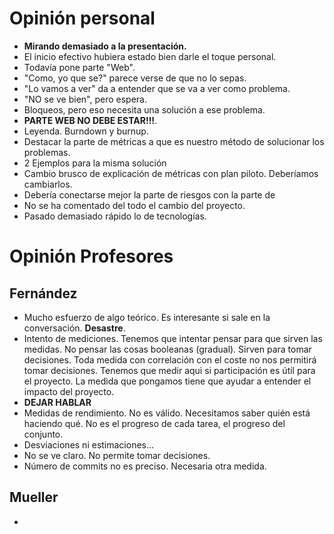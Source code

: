 # Opinión personal
* **Mirando demasiado a la presentación.**
* El inicio efectivo hubiera estado bien darle el toque personal.
* Todavía pone parte "Web".
* "Como, yo que se?" parece verse de que no lo sepas.
* "Lo vamos a ver" da a entender que se va a ver como problema.
* "NO se ve bien", pero espera.
* Bloqueos, pero eso necesita una solución a ese problema.
* **PARTE WEB NO DEBE ESTAR!!!**.
* Leyenda. Burndown y burnup.
* Destacar la parte de métricas a que es nuestro método de solucionar los problemas.
* 2 Ejemplos para la misma solución
* Cambio brusco de explicación de métricas con plan piloto. Deberíamos cambiarlos.
* Debería conectarse mejor la parte de riesgos con la parte de 
* No se ha comentado del todo el cambio del proyecto.
* Pasado demasiado rápido lo de tecnologías.

# Opinión Profesores
## Fernández
* Mucho esfuerzo de algo teórico. Es interesante si sale en la conversación. **Desastre**.
* Intento de mediciones. Tenemos que intentar pensar para que sirven las medidas. No pensar las cosas booleanas (gradual). Sirven para tomar decisiones. Toda medida con correlación con el coste no nos permitirá tomar decisiones. Tenemos que medir aqui si participación es útil para el proyecto. La medida que pongamos tiene que ayudar a entender el impacto del proyecto.
* **DEJAR HABLAR**
* Medidas de rendimiento. No es válido. Necesitamos saber quién está haciendo qué. No es el progreso de cada tarea, el progreso del conjunto. 
* Desviaciones ni estimaciones...
* No se ve claro. No permite tomar decisiones.
* Número de commits no es preciso. Necesaria otra medida.

## Mueller
* 